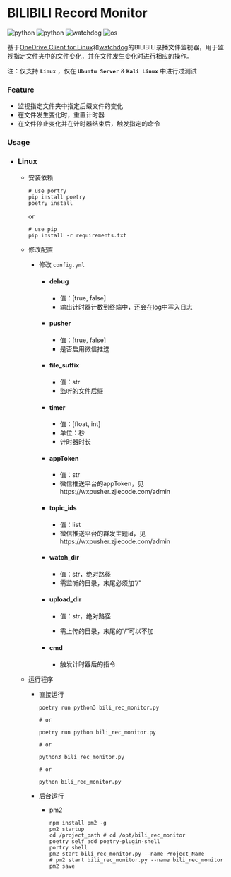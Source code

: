 # BILIBILI Record Monitor

![python](https://img.shields.io/badge/Version-1.1.0-cyan) ![python](https://img.shields.io/badge/Python->=3.9,<3.14-blue) ![watchdog](https://img.shields.io/badge/watchdog-6.0.0-blue) ![os](https://img.shields.io/badge/OS-Only_Linux-orange)

基于[OneDrive Client for Linux](https://github.com/abraunegg/onedrive/)和[watchdog](https://pypi.org/project/watchdog/)的BILIBILI录播文件监视器，用于监视指定文件夹中的文件变化，并在文件发生变化时进行相应的操作。

注：仅支持 **`Linux`** ，仅在  **`Ubuntu Server`** & **`Kali Linux`** 中进行过测试

### Feature

- 监视指定文件夹中指定后缀文件的变化
- 在文件发生变化时，重置计时器
- 在文件停止变化并在计时器结束后，触发指定的命令

### Usage

- ### Linux
  
    - 安装依赖
    
        ```
        # use portry
        pip install poetry
        poetry install
        ```

        or

        ```
        # use pip
        pip install -r requirements.txt
        ```
    
    - 修改配置
    
        - 修改 `config.yml`
        
            - #### debug

                - 值：[true, false]
                - 输出计时器计数到终端中，还会在log中写入日志

            - #### pusher

                - 值：[true, false]
                - 是否启用微信推送

            - #### file_suffix

                - 值：str
                - 监听的文件后缀

            - #### timer

                - 值：[float, int]
                - 单位：秒
                - 计时器时长

            - #### appToken

                - 值：str
                - 微信推送平台的appToken，见https://wxpusher.zjiecode.com/admin
            
            - #### topic_ids

                - 值：list
                - 微信推送平台的群发主题id，见https://wxpusher.zjiecode.com/admin

            - #### watch_dir

                - 值：str，绝对路径
                - 需监听的目录，末尾必须加“/”

            - #### upload_dir

                - 值：str，绝对路径

                - 需上传的目录，末尾的“/”可以不加

            - #### cmd

                - 触发计时器后的指令
        
    - 运行程序
      
        - 直接运行

            ```
            poetry run python3 bili_rec_monitor.py

            # or

            poetry run python bili_rec_monitor.py

            # or

            python3 bili_rec_monitor.py

            # or

            python bili_rec_monitor.py
            ```

        - 后台运行

            - pm2

                ```
                npm install pm2 -g
                pm2 startup
                cd /project_path # cd /opt/bili_rec_monitor
                poetry self add poetry-plugin-shell
                portry shell
                pm2 start bili_rec_monitor.py --name Project_Name
                # pm2 start bili_rec_monitor.py --name bili_rec_monitor
                pm2 save
                ```
